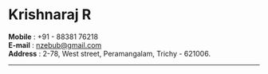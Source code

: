 # __Krishnaraj R__

__Mobile__ : +91 - 88381 76218  
__E-mail__ : nzebub@gmail.com  
__Address__ : 2-78, West street, Peramangalam, Trichy - 621006.  

----



